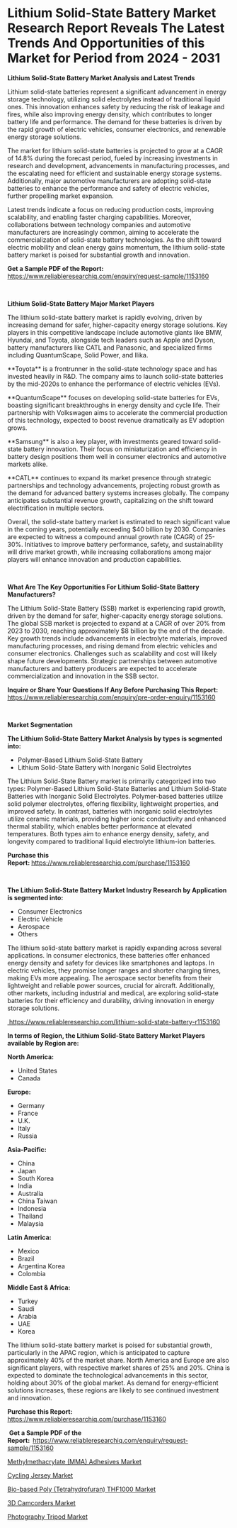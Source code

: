 <p><h1>Lithium Solid-State Battery Market Research Report Reveals The Latest Trends And Opportunities of this Market for Period from 2024 - 2031</h1></p><p><strong>Lithium Solid-State Battery Market Analysis and Latest Trends</strong></p>
<p><p>Lithium solid-state batteries represent a significant advancement in energy storage technology, utilizing solid electrolytes instead of traditional liquid ones. This innovation enhances safety by reducing the risk of leakage and fires, while also improving energy density, which contributes to longer battery life and performance. The demand for these batteries is driven by the rapid growth of electric vehicles, consumer electronics, and renewable energy storage solutions.</p><p>The market for lithium solid-state batteries is projected to grow at a CAGR of 14.8% during the forecast period, fueled by increasing investments in research and development, advancements in manufacturing processes, and the escalating need for efficient and sustainable energy storage systems. Additionally, major automotive manufacturers are adopting solid-state batteries to enhance the performance and safety of electric vehicles, further propelling market expansion.</p><p>Latest trends indicate a focus on reducing production costs, improving scalability, and enabling faster charging capabilities. Moreover, collaborations between technology companies and automotive manufacturers are increasingly common, aiming to accelerate the commercialization of solid-state battery technologies. As the shift toward electric mobility and clean energy gains momentum, the lithium solid-state battery market is poised for substantial growth and innovation.</p></p>
<p><strong>Get a Sample PDF of the Report:&nbsp;</strong> <a href="https://www.reliableresearchiq.com/enquiry/request-sample/1153160">https://www.reliableresearchiq.com/enquiry/request-sample/1153160</a></p>
<p>&nbsp;</p>
<p><strong>Lithium Solid-State Battery Major Market Players</strong></p>
<p><p>The lithium solid-state battery market is rapidly evolving, driven by increasing demand for safer, higher-capacity energy storage solutions. Key players in this competitive landscape include automotive giants like BMW, Hyundai, and Toyota, alongside tech leaders such as Apple and Dyson, battery manufacturers like CATL and Panasonic, and specialized firms including QuantumScape, Solid Power, and Ilika.</p><p>**Toyota** is a frontrunner in the solid-state technology space and has invested heavily in R&D. The company aims to launch solid-state batteries by the mid-2020s to enhance the performance of electric vehicles (EVs). </p><p>**QuantumScape** focuses on developing solid-state batteries for EVs, boasting significant breakthroughs in energy density and cycle life. Their partnership with Volkswagen aims to accelerate the commercial production of this technology, expected to boost revenue dramatically as EV adoption grows.</p><p>**Samsung** is also a key player, with investments geared toward solid-state battery innovation. Their focus on miniaturization and efficiency in battery design positions them well in consumer electronics and automotive markets alike.</p><p>**CATL** continues to expand its market presence through strategic partnerships and technology advancements, projecting robust growth as the demand for advanced battery systems increases globally. The company anticipates substantial revenue growth, capitalizing on the shift toward electrification in multiple sectors.</p><p>Overall, the solid-state battery market is estimated to reach significant value in the coming years, potentially exceeding $40 billion by 2030. Companies are expected to witness a compound annual growth rate (CAGR) of 25-30%. Initiatives to improve battery performance, safety, and sustainability will drive market growth, while increasing collaborations among major players will enhance innovation and production capabilities.</p></p>
<p>&nbsp;</p>
<p><strong>What Are The Key Opportunities For Lithium Solid-State Battery Manufacturers?</strong></p>
<p><p>The Lithium Solid-State Battery (SSB) market is experiencing rapid growth, driven by the demand for safer, higher-capacity energy storage solutions. The global SSB market is projected to expand at a CAGR of over 20% from 2023 to 2030, reaching approximately $8 billion by the end of the decade. Key growth trends include advancements in electrolyte materials, improved manufacturing processes, and rising demand from electric vehicles and consumer electronics. Challenges such as scalability and cost will likely shape future developments. Strategic partnerships between automotive manufacturers and battery producers are expected to accelerate commercialization and innovation in the SSB sector.</p></p>
<p><strong>Inquire or Share Your Questions If Any Before Purchasing This Report:</strong> <a href="https://www.reliableresearchiq.com/enquiry/pre-order-enquiry/1153160">https://www.reliableresearchiq.com/enquiry/pre-order-enquiry/1153160</a></p>
<p>&nbsp;</p>
<p><strong>Market Segmentation</strong></p>
<p><strong>The Lithium Solid-State Battery Market Analysis by types is segmented into:</strong></p>
<p><ul><li>Polymer-Based Lithium Solid-State Battery</li><li>Lithium Solid-State Battery with Inorganic Solid Electrolytes</li></ul></p>
<p><p>The Lithium Solid-State Battery market is primarily categorized into two types: Polymer-Based Lithium Solid-State Batteries and Lithium Solid-State Batteries with Inorganic Solid Electrolytes. Polymer-based batteries utilize solid polymer electrolytes, offering flexibility, lightweight properties, and improved safety. In contrast, batteries with inorganic solid electrolytes utilize ceramic materials, providing higher ionic conductivity and enhanced thermal stability, which enables better performance at elevated temperatures. Both types aim to enhance energy density, safety, and longevity compared to traditional liquid electrolyte lithium-ion batteries.</p></p>
<p><strong>Purchase this Report:&nbsp;</strong><a href="https://www.reliableresearchiq.com/purchase/1153160">https://www.reliableresearchiq.com/purchase/1153160</a></p>
<p>&nbsp;</p>
<p><strong>The Lithium Solid-State Battery Market Industry Research by Application is segmented into:</strong></p>
<p><ul><li>Consumer Electronics</li><li>Electric Vehicle</li><li>Aerospace</li><li>Others</li></ul></p>
<p><p>The lithium solid-state battery market is rapidly expanding across several applications. In consumer electronics, these batteries offer enhanced energy density and safety for devices like smartphones and laptops. In electric vehicles, they promise longer ranges and shorter charging times, making EVs more appealing. The aerospace sector benefits from their lightweight and reliable power sources, crucial for aircraft. Additionally, other markets, including industrial and medical, are exploring solid-state batteries for their efficiency and durability, driving innovation in energy storage solutions.</p></p>
<p><a href="https://www.reliableresearchiq.com/lithium-solid-state-battery-r1153160">&nbsp;https://www.reliableresearchiq.com/lithium-solid-state-battery-r1153160</a></p>
<p><strong>In terms of Region, the Lithium Solid-State Battery Market Players available by Region are:</strong></p>
<p>
    <p> <strong> North America: </strong>
        <ul>
            <li>United States</li>
            <li>Canada</li>
        </ul>
        </p> 
    <p> <strong> Europe: </strong>
        <ul>
            <li>Germany</li>
            <li>France</li>
            <li>U.K.</li>
            <li>Italy</li>
            <li>Russia</li>
        </ul>
        </p> 
    <p> <strong> Asia-Pacific: </strong>
        <ul>
            <li>China</li>
            <li>Japan</li>
            <li>South Korea</li>
            <li>India</li>
            <li>Australia</li>
            <li>China Taiwan</li>
            <li>Indonesia</li>
            <li>Thailand</li>
            <li>Malaysia</li>
        </ul>
        </p> 
    <p> <strong> Latin America: </strong>
        <ul>
            <li>Mexico</li>
            <li>Brazil</li>
            <li>Argentina Korea</li>
            <li>Colombia</li>
        </ul>
        </p> 
    <p> <strong> Middle East & Africa: </strong>
        <ul>
            <li>Turkey</li>
            <li>Saudi</li>
            <li>Arabia</li>
            <li>UAE</li>
            <li>Korea</li>
        </ul>
    </p>
    </p>
<p><p>The lithium solid-state battery market is poised for substantial growth, particularly in the APAC region, which is anticipated to capture approximately 40% of the market share. North America and Europe are also significant players, with respective market shares of 25% and 20%. China is expected to dominate the technological advancements in this sector, holding about 30% of the global market. As demand for energy-efficient solutions increases, these regions are likely to see continued investment and innovation.</p></p>
<p><strong>Purchase this Report: </strong><a href="https://www.reliableresearchiq.com/purchase/1153160">https://www.reliableresearchiq.com/purchase/1153160</a></p>
<p>&nbsp;<strong>Get a Sample PDF of the Report:&nbsp;&nbsp;</strong><a href="https://www.reliableresearchiq.com/enquiry/request-sample/1153160">https://www.reliableresearchiq.com/enquiry/request-sample/1153160</a></p>
<p><strong></strong></p>
<p><p><a href="https://issuu.com/reportprime-2/docs/methylmethacrylate-mma-adhesives-ma_e548bb04ba514f">Methylmethacrylate (MMA) Adhesives Market</a></p><p><a href="https://www.linkedin.com/pulse/cycling-jersey-market-investigation-industry-evolution-forecast-53jke?trackingId=O4GbpA0TQ2K8jq72Wgz5BA%3D%3D">Cycling Jersey Market</a></p><p><a href="https://issuu.com/reportprime-2/docs/bio-based-poly-tetrahydrofuran-thf1_f58be25620f0ba">Bio-based Poly (Tetrahydrofuran) THF1000 Market</a></p><p><a href="https://www.linkedin.com/pulse/global-3d-camcorders-market-analysis-trends-forecasts-kghgc?trackingId=cJSwY%2Bg5RoW49rljzqnk1w%3D%3D">3D Camcorders Market</a></p><p><a href="https://www.linkedin.com/pulse/how-regions-adapting-photography-tripod-market-global-trends-t9zye?trackingId=%2BCRszFo8SauRq49BdW29dA%3D%3D">Photography Tripod Market</a></p></p>